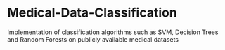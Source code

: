 # Medical-Data-Classification
Implementation of classification algorithms such as SVM, Decision Trees and Random Forests on publicly available medical datasets
